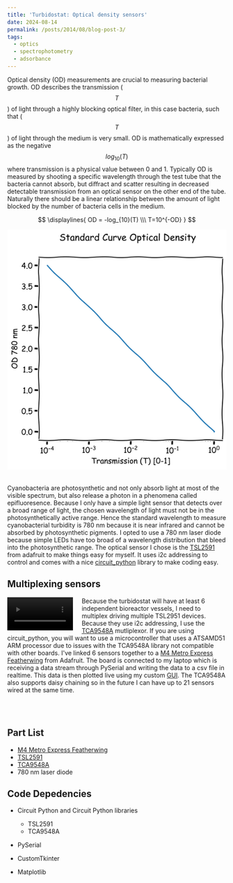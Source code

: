 ```yaml
---
title: 'Turbidostat: Optical density sensors'
date: 2024-08-14
permalink: /posts/2014/08/blog-post-3/
tags:
  - optics
  - spectrophotometry
  - adsorbance
---
```

Optical density (OD) measurements are crucial to measuring bacterial growth. 
OD describes the transmission ($$T$$) of light through a highly blocking optical filter, in this case bacteria, such that ($$T$$) of light through the medium is very small. OD is mathematically expressed as the negative $$log_{10}(T)$$ where transmission is a physical value between 0 and 1.
Typically OD is measured by shooting a specific wavelength through the test tube that the bacteria cannot absorb, but diffract and scatter resulting in decreased detectable transmission from an optical sensor on the other end of the tube. Naturally there should be a linear relationship between the amount of light blocked by the number of bacteria cells in the medium.

$$
\displaylines{
OD = -log_{10}(T)
\\\
T=10^{-OD}
}
$$

<div align="center">
    <img src="/images/OD_drawing.png" >
</div>

<br /> 



Cyanobacteria are photosynthetic and not only absorb light at most of the visible spectrum, but also release a photon in a phenomena called epifluoresence. Because I only have a simple light sensor that detects over a broad range of light, the chosen wavelength of light must not be in the photosynthetically active range. Hence the standard wavelength to measure cyanobacterial turbidity is 780 nm because it is near infrared and cannot be absorbed by photosynthetic pigments. I opted to use a 780 nm laser diode because simple LEDs have too broad of a wavelength distribution that bleed into the photosynthetic range. The optical sensor I chose is the [TSL2591](https://cdn-shop.adafruit.com/datasheets/TSL25911_Datasheet_EN_v1.pdf) from adafruit to make things easy for myself. It uses i2c addressing to control and comes with a nice [circuit_python](https://circuitpython.org/) library to make coding easy.

## Multiplexing sensors

<div style="float: left; margin-right: 20px; max-width: 30%;">
  <video style="width: 100%; height: auto;" controls>
    <source src="/images/multi_plex_TSL2951.mp4" type="video/mp4">
    Your browser does not support the video tag.
  </video>
</div>

Because the turbidostat will have at least 6 independent bioreactor vessels, I need to multiplex driving multiple TSL2951 devices. Because they use i2c addressing, I use the [TCA9548A](https://www.adafruit.com/product/2717) mutliplexor. If you are using circuit_python, you will want to use a microcontroller that uses a ATSAMD51 ARM processor due to issues with the TCA9548A library not compatible with other boards. I've linked 6 sensors together to a [M4 Metro Express Featherwing](https://www.adafruit.com/product/3857) from Adafruit. The board is connected to my laptop which is receiving a data stream through PySerial and writing the data to a csv file in realtime. This data is then plotted live using my custom [GUI](https://wongolini.github.io/posts/Turbidostat-UI/). The TCA9548A also supports daisy chaining so in the future I can have up to 21 sensors wired at the same time.


<br />
<br />


## Part List
- [M4 Metro Express Featherwing](https://www.adafruit.com/product/3857)
- [TSL2591](https://www.adafruit.com/product/1980)
- [TCA9548A](https://www.adafruit.com/product/2717)
- 780 nm laser diode

## Code Depedencies 
- Circuit Python and Circuit Python libraries
  - TSL2591
  - TCA9548A
 
- PySerial
- CustomTkinter
- Matplotlib
